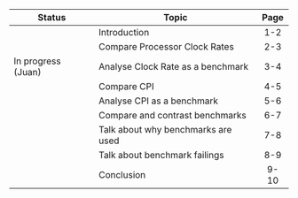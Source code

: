 Status              | Topic                              |  Page
--------------------| -----------------------------------|:-----:
                    | Introduction                       |  1-2
                    | Compare Processor Clock Rates      |  2-3
In progress (Juan)  | Analyse Clock Rate as a benchmark  |  3-4
                    | Compare CPI                        |  4-5
                    | Analyse CPI as a benchmark         |  5-6
                    | Compare and contrast benchmarks    |  6-7
                    | Talk about why benchmarks are used |  7-8
                    | Talk about benchmark failings      |  8-9
                    | Conclusion                         |  9-10
